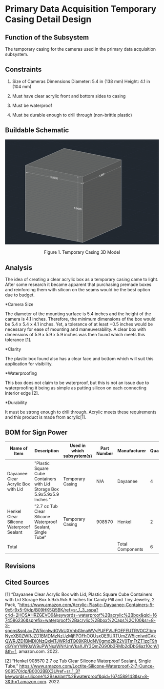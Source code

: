 # Primary Data Acquisition Temporary Casing Detail Design



## Function of the Subsystem

The temporary casing for the cameras used in the primary data acquisition subsystem.

## Constraints

1. Size of Cameras
Dimensions
Diameter: 5.4 in (138 mm)
Height: 4.1 in (104 mm)

2. Must have clear acrylic front and bottom sides to casing

3. Must be waterproof

4. Must be durable enough to drill through (non-brittle plastic)



## Buildable Schematic

![Figure 1. Temporary Casing Model](../3D&#32;Models/3DTempCasing.PNG)
<div align="center"> Figure 1. Temporary Casing 3D Model
<br />
<div align="left">

## Analysis

The idea of creating a clear acrylic box as a temporary casing came to light. After some research it became apparent that purchasing premade boxes and reinforcing them with silicon on the seams would be the best option due to budget. 
	
*Camera Size 

The diameter of the mounting surface is 5.4 inches and the height of the camera is 4.1 inches. Therefore, the minimum dimensions of the box would be 5.4 x 5.4 x 4.1 inches. Yet, a tolerance of at least +0.5 inches would be necessary for ease of mounting and maneuverability. A clear box with dimensions of 5.9 x 5.9 x 5.9 inches was then found which meets this tolerance [1].

*Clarity

The plastic box found also has a clear face and bottom which will suit this application for visibility. 

*Waterproofing

This box does not claim to be waterproof, but this is not an issue due to waterproofing it being as simple as putting silicon on each connecting interior edge [2].

*Durability

It must be strong enough to drill through. Acrylic meets these requirements and this product is made from acrylic[1].



## BOM for Sign Power
| Name of Item | Description | Used in which subsystem(s) | Part Number | Manufacturer | Quantity |    Price   | Total |
| ------------ | ----------- | -------------------------- | ----------- | ------------ | -------- | ---------- | ----- |
|Dayaanee Clear Acrylic Box with Lid|     "Plastic Square Cube Containers with Lid Storage Box 5.9x5.9x5.9 Inches "|     Temporary Casing|     N/A|     Dayaanee|     4|     $26.99|     $107.96|
|Henkel Clear Silicone Waterproof Sealant|     “2.7 oz Tub Clear Silicone Waterproof Sealant, Single Tube”|    Temporary Casing|     908570|     Henkel|     2|     $6.28|     $12.56|
|Total|     |     |     |     Total Components|   6|     Total Cost|     $120.52|
## Revisions
	
## Cited Sources

 [1] “Dayaanee Clear Acrylic Box with Lid, Plastic Square Cube Containers with Lid Storage Box 5.9x5.9x5.9 Inches for Candy Pill and Tiny Jewelry, 2 Pack, ”https://www.amazon.com/Acrylic-Plastic-Dayaanee-Containers-5-9x5-9x5-9/dp/B09HK5Q5BK/ref=sr_1_3_sspa?crid=2HOSAHRZGEVO9&keywords=waterproof%2Bacrylic%2Bbox&qid=1674586236&sprefix=waterproof%2Bacrylic%2Bbox%2Caps%2C100&sr=8-3-spons&spLa=ZW5jcnlwdGVkUXVhbGlmaWVyPUFFVlJFOEFEUTRVOCZlbmNyeXB0ZWRJZD1BMDMzNzUzMjFPOFhOOUsxOE9URTUmZW5jcnlwdGVkQWRJZD1BMDI0NzQxMTJWR1dTQ09KRUdNV0gmd2lkZ2V0TmFtZT1zcF9hdGYmYWN0aW9uPWNsaWNrUmVkaXJlY3QmZG9Ob3RMb2dDbGljaz10cnVl&th=1, amazon.com. 2022.

[2] “Henkel 908570 2.7 oz Tub Clear Silicone Waterproof Sealant, Single Tube,” https://www.amazon.com/Loctite-Silicone-Waterproof-2-7-Ounce-908570/dp/B0002BBX3U/ref=sr_1_3?keywords=silicone%2Bsealant%2Bwaterproof&qid=1674589143&sr=8-3&th=1.amazon.com. 2022.
